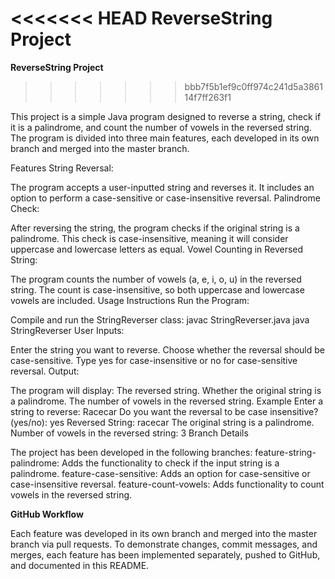<<<<<<< HEAD
ReverseString Project
=======
**ReverseString Project**
>>>>>>> bbb7f5b1ef9c0ff974c241d5a386114f7ff263f1

This project is a simple Java program designed to reverse a string, check if it is a palindrome, and count the number of vowels in the reversed string. The program is divided into three main features, each developed in its own branch and merged into the master branch.

Features
String Reversal:

The program accepts a user-inputted string and reverses it.
It includes an option to perform a case-sensitive or case-insensitive reversal.
Palindrome Check:

After reversing the string, the program checks if the original string is a palindrome.
This check is case-insensitive, meaning it will consider uppercase and lowercase letters as equal.
Vowel Counting in Reversed String:

The program counts the number of vowels (a, e, i, o, u) in the reversed string.
The count is case-insensitive, so both uppercase and lowercase vowels are included.
Usage Instructions
Run the Program:

Compile and run the StringReverser class:
  javac StringReverser.java
  java StringReverser
  User Inputs:

Enter the string you want to reverse.
  Choose whether the reversal should be case-sensitive. Type yes for case-insensitive or no for case-sensitive reversal.
Output:

The program will display:
  The reversed string.
  Whether the original string is a palindrome.
  The number of vowels in the reversed string.
Example
  Enter a string to reverse: Racecar
  Do you want the reversal to be case insensitive? (yes/no): yes
  Reversed String: racecar
  The original string is a palindrome.
  Number of vowels in the reversed string: 3
Branch Details

The project has been developed in the following branches:
  feature-string-palindrome: Adds the functionality to check if the input string is a palindrome.
  feature-case-sensitive: Adds an option for case-sensitive or case-insensitive reversal.
  feature-count-vowels: Adds functionality to count vowels in the reversed string.

**GitHub Workflow**

Each feature was developed in its own branch and merged into the master branch via pull requests.
To demonstrate changes, commit messages, and merges, each feature has been implemented separately, pushed to GitHub, and documented in this README.
